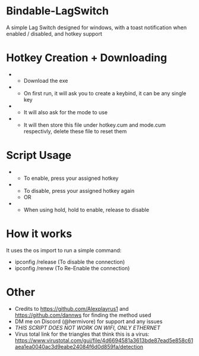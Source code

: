 # Bindable-LagSwitch
A simple Lag Switch designed for windows, with a toast notification when enabled / disabled, and hotkey support

# Hotkey Creation + Downloading
- - Download the exe
- - On first run, it will ask you to create a keybind, it can be any single key
- - It will also ask for the mode to use
- - It will then store this file under hotkey.cum and mode.cum respectivly, delete these file to reset them

# Script Usage
- - To enable, press your assigned hotkey
- - To disable, press your assigned hotkey again
  - OR
- - When using hold, hold to enable, release to disable

# How it works
It uses the os import to run a simple command:
- ipconfig /release (To disable the connection)
- ipconfig /renew (To Re-Enable the connection)

# Other
- Credits to https://github.com/Alexplayrus1 and https://github.com/dannws for finding the method used
- DM me on Discord (@hermivore) for support and any issues
- *THIS SCRIPT DOES NOT WORK ON WIFI, ONLY ETHERNET*
- Virus total link for the triangles that think this is a virus: https://www.virustotal.com/gui/file/4d6694581a3613bde87ead5e858c61aea1ea0040ac3d9eabe24084f6d0d859fa/detection
  
